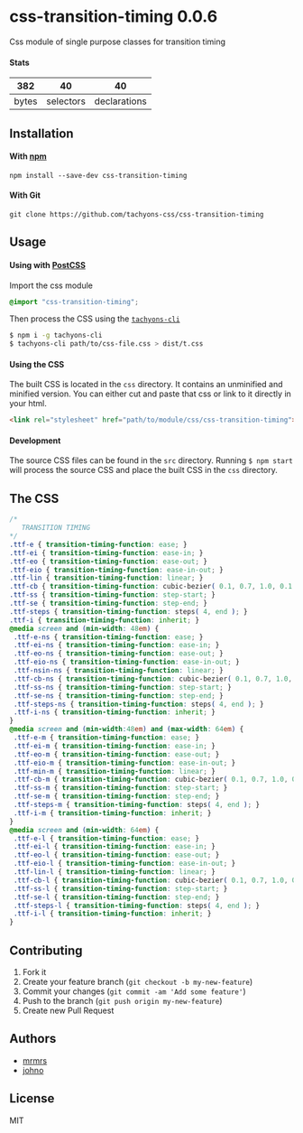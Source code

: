 # css-transition-timing 0.0.6

Css module of single purpose classes for transition timing

#### Stats

382 | 40 | 40
---|---|---
bytes | selectors | declarations

## Installation

#### With [npm](https://npmjs.com)

```
npm install --save-dev css-transition-timing
```

#### With Git

```
git clone https://github.com/tachyons-css/css-transition-timing
```

## Usage

#### Using with [PostCSS](https://github.com/postcss/postcss)

Import the css module

```css
@import "css-transition-timing";
```

Then process the CSS using the [`tachyons-cli`](https://github.com/tachyons-css/tachyons-cli)

```sh
$ npm i -g tachyons-cli
$ tachyons-cli path/to/css-file.css > dist/t.css
```

#### Using the CSS

The built CSS is located in the `css` directory. It contains an unminified and minified version.
You can either cut and paste that css or link to it directly in your html.

```html
<link rel="stylesheet" href="path/to/module/css/css-transition-timing">
```

#### Development

The source CSS files can be found in the `src` directory.
Running `$ npm start` will process the source CSS and place the built CSS in the `css` directory.

## The CSS

```css
/*
   TRANSITION TIMING
*/
.ttf-e { transition-timing-function: ease; }
.ttf-ei { transition-timing-function: ease-in; }
.ttf-eo { transition-timing-function: ease-out; }
.ttf-eio { transition-timing-function: ease-in-out; }
.ttf-lin { transition-timing-function: linear; }
.ttf-cb { transition-timing-function: cubic-bezier( 0.1, 0.7, 1.0, 0.1 ); }
.ttf-ss { transition-timing-function: step-start; }
.ttf-se { transition-timing-function: step-end; }
.ttf-steps { transition-timing-function: steps( 4, end ); }
.ttf-i { transition-timing-function: inherit; }
@media screen and (min-width: 48em) {
 .ttf-e-ns { transition-timing-function: ease; }
 .ttf-ei-ns { transition-timing-function: ease-in; }
 .ttf-eo-ns { transition-timing-function: ease-out; }
 .ttf-eio-ns { transition-timing-function: ease-in-out; }
 .ttf-nsin-ns { transition-timing-function: linear; }
 .ttf-cb-ns { transition-timing-function: cubic-bezier( 0.1, 0.7, 1.0, 0.1 ); }
 .ttf-ss-ns { transition-timing-function: step-start; }
 .ttf-se-ns { transition-timing-function: step-end; }
 .ttf-steps-ns { transition-timing-function: steps( 4, end ); }
 .ttf-i-ns { transition-timing-function: inherit; }
}
@media screen and (min-width:48em) and (max-width: 64em) {
 .ttf-e-m { transition-timing-function: ease; }
 .ttf-ei-m { transition-timing-function: ease-in; }
 .ttf-eo-m { transition-timing-function: ease-out; }
 .ttf-eio-m { transition-timing-function: ease-in-out; }
 .ttf-min-m { transition-timing-function: linear; }
 .ttf-cb-m { transition-timing-function: cubic-bezier( 0.1, 0.7, 1.0, 0.1 ); }
 .ttf-ss-m { transition-timing-function: step-start; }
 .ttf-se-m { transition-timing-function: step-end; }
 .ttf-steps-m { transition-timing-function: steps( 4, end ); }
 .ttf-i-m { transition-timing-function: inherit; }
}
@media screen and (min-width: 64em) {
 .ttf-e-l { transition-timing-function: ease; }
 .ttf-ei-l { transition-timing-function: ease-in; }
 .ttf-eo-l { transition-timing-function: ease-out; }
 .ttf-eio-l { transition-timing-function: ease-in-out; }
 .ttf-lin-l { transition-timing-function: linear; }
 .ttf-cb-l { transition-timing-function: cubic-bezier( 0.1, 0.7, 1.0, 0.1 ); }
 .ttf-ss-l { transition-timing-function: step-start; }
 .ttf-se-l { transition-timing-function: step-end; }
 .ttf-steps-l { transition-timing-function: steps( 4, end ); }
 .ttf-i-l { transition-timing-function: inherit; }
}
```

## Contributing

1. Fork it
2. Create your feature branch (`git checkout -b my-new-feature`)
3. Commit your changes (`git commit -am 'Add some feature'`)
4. Push to the branch (`git push origin my-new-feature`)
5. Create new Pull Request

## Authors

* [mrmrs](http://mrmrs.io)
* [johno](http://johnotander.com)

## License

MIT

